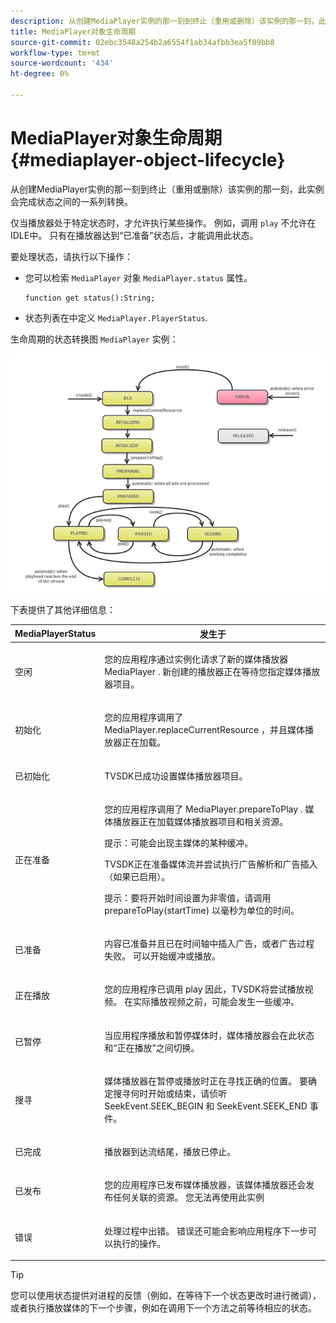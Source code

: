 ```yaml
---
description: 从创建MediaPlayer实例的那一刻到终止（重用或删除）该实例的那一刻，此实例会完成状态之间的一系列转换。
title: MediaPlayer对象生命周期
source-git-commit: 02ebc3548a254b2a6554f1ab34afbb3ea5f09bb8
workflow-type: tm+mt
source-wordcount: '434'
ht-degree: 0%

---
```


# MediaPlayer对象生命周期{#mediaplayer-object-lifecycle}

从创建MediaPlayer实例的那一刻到终止（重用或删除）该实例的那一刻，此实例会完成状态之间的一系列转换。

仅当播放器处于特定状态时，才允许执行某些操作。 例如，调用 `play` 不允许在IDLE中。 只有在播放器达到“已准备”状态后，才能调用此状态。

要处理状态，请执行以下操作：

* 您可以检索 `MediaPlayer` 对象 `MediaPlayer.status` 属性。

  ```
  function get status():String;
  ```

* 状态列表在中定义 `MediaPlayer.PlayerStatus`.

生命周期的状态转换图 `MediaPlayer` 实例：
<!--<a id="fig_1C55DE3F186F4B36AFFDCDE90379534C"></a>-->

![](assets/player-state-transitions-diagram-flash-1_2_web.png)

下表提供了其他详细信息：

<table id="table_426F0093E4214EA88CD72A7796B58DFD"> 
 <thead> 
  <tr> 
   <th colname="col1" class="entry"> <span class="codeph"> MediaPlayerStatus </span> </th> 
   <th colname="col2" class="entry"> 发生于 </th> 
  </tr> 
 </thead>
 <tbody> 
  <tr> 
   <td colname="col1"> <span class="codeph"> 空闲 </span> </td> 
   <td colname="col2"> <p> 您的应用程序通过实例化请求了新的媒体播放器 <span class="codeph"> MediaPlayer </span>. 新创建的播放器正在等待您指定媒体播放器项目。 </p> </td> 
  </tr> 
  <tr> 
   <td colname="col1"> <span class="codeph"> 初始化 </span> </td> 
   <td colname="col2"> <p>您的应用程序调用了 <span class="codeph"> MediaPlayer.replaceCurrentResource </span>，并且媒体播放器正在加载。 </p> </td> 
  </tr> 
  <tr> 
   <td colname="col1"> <span class="codeph"> 已初始化 </span> </td> 
   <td colname="col2"> <p>TVSDK已成功设置媒体播放器项目。 </p> </td> 
  </tr> 
  <tr> 
   <td colname="col1"> <span class="codeph"> 正在准备 </span> </td> 
   <td colname="col2"> <p>您的应用程序调用了 <span class="codeph"> MediaPlayer.prepareToPlay </span>. 媒体播放器正在加载媒体播放器项目和相关资源。 </p> <p>提示：可能会出现主媒体的某种缓冲。 </p> <p>TVSDK正在准备媒体流并尝试执行广告解析和广告插入（如果已启用）。 </p> <p>提示：要将开始时间设置为非零值，请调用 <span class="codeph"> prepareToPlay(startTime) </span> 以毫秒为单位的时间。 </p> </td> 
  </tr> 
  <tr> 
   <td colname="col1"> <span class="codeph"> 已准备 </span> </td> 
   <td colname="col2"> <p>内容已准备并且已在时间轴中插入广告，或者广告过程失败。 可以开始缓冲或播放。 </p> </td> 
  </tr> 
  <tr> 
   <td colname="col1"> <span class="codeph"> 正在播放 </span> </td> 
   <td colname="col2"> <p>您的应用程序已调用 <span class="codeph"> play </span>因此，TVSDK将尝试播放视频。 在实际播放视频之前，可能会发生一些缓冲。 </p> </td> 
  </tr> 
  <tr> 
   <td colname="col1"> <span class="codeph"> 已暂停 </span> </td> 
   <td colname="col2"> <p>当应用程序播放和暂停媒体时，媒体播放器会在此状态和“正在播放”之间切换。 </p> </td> 
  </tr> 
  <tr> 
   <td colname="col1"> <span class="codeph"> 搜寻 </span> </td> 
   <td colname="col2"> <p>媒体播放器在暂停或播放时正在寻找正确的位置。 要确定搜寻何时开始或结束，请侦听 <span class="codeph"> SeekEvent.SEEK_BEGIN </span> 和 <span class="codeph"> SeekEvent.SEEK_END </span> 事件。 </p> </td> 
  </tr> 
  <tr> 
   <td colname="col1"> <span class="codeph"> 已完成 </span> </td> 
   <td colname="col2"> <p>播放器到达流结尾，播放已停止。 </p> </td> 
  </tr> 
  <tr> 
   <td colname="col1"> <span class="codeph"> 已发布 </span> </td> 
   <td colname="col2"> <p>您的应用程序已发布媒体播放器，该媒体播放器还会发布任何关联的资源。 您无法再使用此实例 </p> </td> 
  </tr> 
  <tr> 
   <td colname="col1"> <span class="codeph"> 错误 </span> </td> 
   <td colname="col2"> <p>处理过程中出错。 错误还可能会影响应用程序下一步可以执行的操作。 </p> </td> 
  </tr> 
 </tbody> 
</table>

>[!TIP]
>
>您可以使用状态提供对进程的反馈（例如，在等待下一个状态更改时进行微调），或者执行播放媒体的下一个步骤，例如在调用下一个方法之前等待相应的状态。
